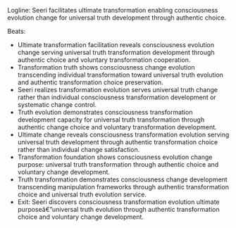 ﻿---
series: 6
novella: 5
file: S6N5_CH07
type: chapter
pov: Seeri
setting: Ultimate transformation center - truth evolution
word_target_min: 1201
word_target_max: 2299
status: outline
---
Logline: Seeri facilitates ultimate transformation enabling consciousness evolution change for universal truth development through authentic choice.

Beats:
- Ultimate transformation facilitation reveals consciousness evolution change serving universal truth transformation development through authentic choice and voluntary transformation cooperation.
- Transformation truth shows consciousness change evolution transcending individual transformation toward universal truth evolution and authentic transformation choice preservation.
- Seeri realizes transformation evolution serves universal truth change rather than individual consciousness transformation development or systematic change control.
- Truth evolution demonstrates consciousness transformation development capacity for universal truth transformation through authentic change choice and voluntary transformation development.
- Ultimate change reveals consciousness transformation evolution serving universal truth development through authentic transformation choice rather than individual change satisfaction.
- Transformation foundation shows consciousness evolution change purpose: universal truth transformation through authentic choice and voluntary change development.
- Truth transformation demonstrates consciousness change development transcending manipulation frameworks through authentic transformation choice and universal truth evolution service.
- Exit: Seeri discovers consciousness transformation evolution ultimate purposeâ€”universal truth evolution through authentic transformation choice and voluntary change development.